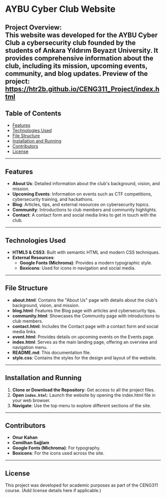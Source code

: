 # AYBU Cyber Club Website

**Project Overview:**  
This website was developed for the AYBU Cyber Club a cybersecurity club founded by the students of Ankara Yıldırım Beyazıt University. It provides comprehensive information about the club, including its mission, upcoming events, community, and blog updates.
Preview of the project: https://htr2b.github.io/CENG311_Project/index.html
---

## Table of Contents

- [Features](#features)
- [Technologies Used](#technologies-used)
- [File Structure](#file-structure)
- [Installation and Running](#installation-and-running)
- [Contributors](#contributors)
- [License](#license)

---

## Features

- **About Us**: Detailed information about the club's background, vision, and mission.
- **Upcoming Events**: Information on events such as CTF competitions, cybersecurity training, and hackathons.
- **Blog**: Articles, tips, and external resources on cybersecurity topics.
- **Community**: Introductions to club members and community highlights.
- **Contact**: A contact form and social media links to get in touch with the club.

---

## Technologies Used

- **HTML5 & CSS3**: Built with semantic HTML and modern CSS techniques.
- **External Resources**:
  - **Google Fonts (Michroma)**: Provides a modern typographic style.
  - **Boxicons**: Used for icons in navigation and social media.

---

## File Structure

- **about.html**: Contains the "About Us" page with details about the club's background, vision, and mission.
- **blog.html**: Features the Blog page with articles and cybersecurity tips.
- **community.html**: Showcases the Community page with introductions to club members.
- **contact.html**: Includes the Contact page with a contact form and social media links.
- **event.html**: Provides details on upcoming events on the Events page.
- **index.html**: Serves as the main landing page, offering an overview and navigation menu.
- **README.md**: This documentation file.
- **style.css**: Contains the styles for the design and layout of the website.

---

## Installation and Running

1. **Clone or Download the Repository**: Get access to all the project files.
2. **Open `index.html`**: Launch the website by opening the index.html file in your web browser.
3. **Navigate**: Use the top menu to explore different sections of the site.

---

## Contributors

- **Onur Kahan**
- **Cemilhan Sağlam**
- **Google Fonts (Michroma)**: For typography.
- **Boxicons**: For the icons used across the site.

---

## License

This project was developed for academic purposes as part of the CENG311 course. (Add license details here if applicable.)

